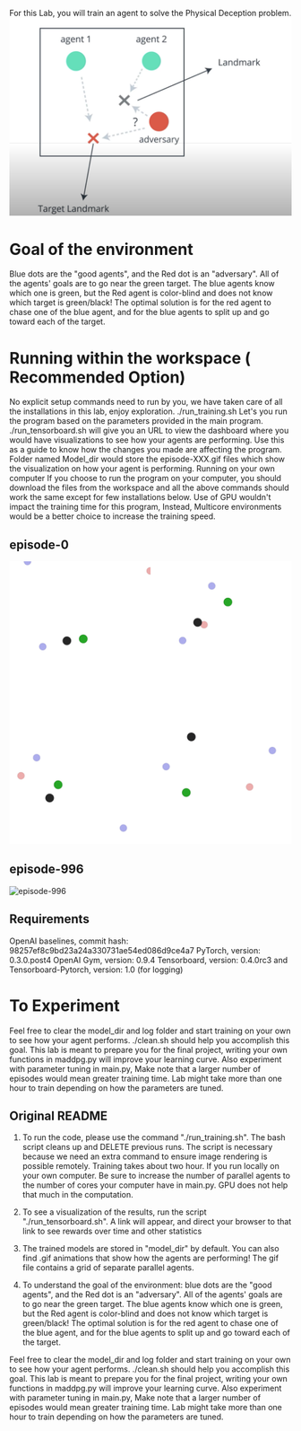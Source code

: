 For this Lab, you will train an agent to solve the Physical Deception problem.
![alt text](./deception.png)

# Goal of the environment
Blue dots are the "good agents", and the Red dot is an "adversary". All of the agents' goals are to go near the green target. The blue agents know which one is green, but the Red agent is color-blind and does not know which target is green/black! The optimal solution is for the red agent to chase one of the blue agent, and for the blue agents to split up and go toward each of the target.

# Running within the workspace ( Recommended Option)
No explicit setup commands need to run by you, we have taken care of all the installations in this lab, enjoy exploration.
./run_training.sh Let's you run the program based on the parameters provided in the main program.
./run_tensorboard.sh will give you an URL to view the dashboard where you would have visualizations to see how your agents are performing. Use this as a guide to know how the changes you made are affecting the program.
Folder named Model_dir would store the episode-XXX.gif files which show the visualization on how your agent is performing.
Running on your own computer
If you choose to run the program on your computer, you should download the files from the workspace and all the above commands should work the same except for few installations below.
Use of GPU wouldn't impact the training time for this program, Instead, Multicore environments would be a better choice to increase the training speed.
## episode-0
![episode-0](./episode-0.gif)
## episode-996

![episode-996](./episode-996.gif)



## Requirements
OpenAI baselines, commit hash: 98257ef8c9bd23a24a330731ae54ed086d9ce4a7
PyTorch, version: 0.3.0.post4
OpenAI Gym, version: 0.9.4
Tensorboard, version: 0.4.0rc3 and Tensorboard-Pytorch, version: 1.0 (for logging)
# To Experiment
Feel free to clear the model_dir and log folder and start training on your own to see how your agent performs. ./clean.sh should help you accomplish this goal.
This lab is meant to prepare you for the final project, writing your own functions in maddpg.py will improve your learning curve.
Also experiment with parameter tuning in main.py, Make note that a larger number of episodes would mean greater training time.
Lab might take more than one hour to train depending on how the parameters are tuned.

## Original README

1. To run the code, please use the command "./run_training.sh". The bash script cleans up and DELETE previous runs. The script is necessary because we need an extra command to ensure image rendering is possible remotely. Training takes about two hour. If you run locally on your own computer. Be sure to increase the number of parallel agents to the number of cores your computer have in main.py. GPU does not help that much in the computation.

2. To see a visualization of the results, run the script "./run_tensorboard.sh". A link will appear, and direct your browser to that link to see rewards over time and other statistics

3. The trained models are stored in "model_dir" by default. You can also find .gif animations that show how the agents are performing! The gif file contains a grid of separate parallel agents.

4. To understand the goal of the environment: blue dots are the "good agents", and the Red dot is an "adversary". All of the agents' goals are to go near the green target. The blue agents know which one is green, but the Red agent is color-blind and does not know which target is green/black! The optimal solution is for the red agent to chase one of the blue agent, and for the blue agents to split up and go toward each of the target.

Feel free to clear the model_dir and log folder and start training on your own to see how your agent performs. ./clean.sh should help you accomplish this goal.
This lab is meant to prepare you for the final project, writing your own functions in maddpg.py will improve your learning curve.
Also experiment with parameter tuning in main.py, Make note that a larger number of episodes would mean greater training time.
Lab might take more than one hour to train depending on how the parameters are tuned.

